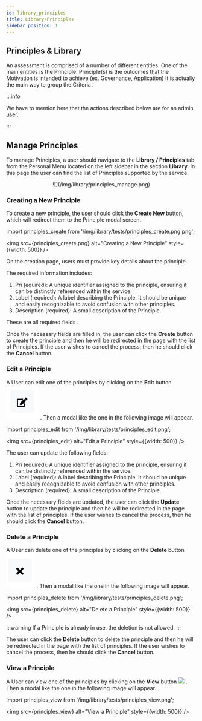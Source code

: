 ```yaml
---
id: library_principles
title: Library/Principles
sidebar_position: 1
---
```


## Principles & Library   

An assessment is comprised of a number of different entities. One of the main entities is the Principle. Principle(s) is the outcomes that the Motivation is intended to achieve (ex. Governance, Application) 
It is actually  the main way to group the Criteria . 

:::info

We have to mention here that the actions described below are for an admin user. 

:::


## Manage Principles 

To manage Principles, a user should navigate to the **Library / Principles** tab from the Personal Menu located on the left sidebar in the section **Library**. 
In this page the user can find the list of Principles supported by the service. 

<p align="center">
  ![](/img/library/principles_manage.png)
</p>

### Creating a New Principle

To create a new principle, the user should click the **Create New** button, which will redirect them to the Principle modal screen.  

import principles_create from '/img/library/tests/principles_create.png.png';

<p align="center">

<img src={principles_create.png} alt="Creating a New Principle" style={{width: 500}} />
</p>

On the creation page, users must provide key details about the principle. 

The required information includes:

  1. Pri (equired):  A unique identifier assigned to the principle, ensuring it can be distinctly referenced within the service.
  2. Label (required): A label describing the Principle. It should be unique and easily recognizable to avoid confusion with other principles. 
  3. Description (required): A small description of the Principle. 

These are all required fields . 

Once the necessary fields are filled in, the user can click the **Create** button to create the principle and then he will be redirected in the page with the list of Principles.
If the user wishes to cancel the process, then he should click the **Cancel** button.

### Edit a Principle

A User can edit one of the principles by clicking on the **Edit** button ![](/img/buttons/buttons_edit.png) . Then a modal like the one in the following image will appear.

import principles_edit from '/img/library/tests/principles_edit.png';

<p align="center">

<img src={principles_edit} alt="Edit a Principle" style={{width: 500}} />
</p>

The user can update the following fields:

  1. Pri (equired):  A unique identifier assigned to the principle, ensuring it can be distinctly referenced within the service.
  2. Label (required): A label describing the Principle. It should be unique and easily recognizable to avoid confusion with other principles. 
  3. Description (required): A small description of the Principle. 

Once the necessary fields are updated, the user can click the **Update** button to update the principle and then he will be redirected in the page with the list of principles.
If the user wishes to cancel the process, then he should click the **Cancel** button.


### Delete a Principle

A User can delete one of the principles by clicking on the **Delete** button ![](/img/buttons/buttons_delete.png) . Then a modal like the one in the following image will appear.

import principles_delete from '/img/library/tests/principles_delete.png';

<p align="center">

<img src={principles_delete} alt="Delete a Principle" style={{width: 500}} />
</p>

:::warning
If a Principle is already in use, the deletion is not allowed.
:::


The user can click the **Delete** button to delete the principle and then he will be redirected in the page with the list of principles.
If the user wishes to cancel the process, then he should click the **Cancel** button.

### View a Principle 

A User can view one of the principles by clicking on the **View** button ![](/img/buttons/buttons_view.png) . Then a modal like the one in the following image will appear.

import principles_view from '/img/library/tests/principles_view.png';

<p align="center">

<img src={principles_view} alt="View a Principle" style={{width: 500}} />
</p>

